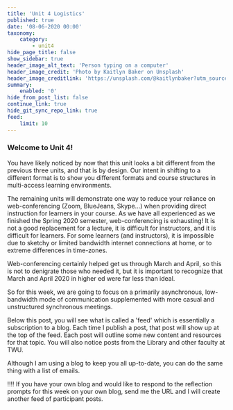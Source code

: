 ```yaml
---
title: 'Unit 4 Logistics'
published: true
date: '08-06-2020 00:00'
taxonomy:
    category:
        - unit4
hide_page_title: false
show_sidebar: true
header_image_alt_text: 'Person typing on a computer'
header_image_credit: 'Photo by Kaitlyn Baker on Unsplash'
header_image_creditlink: 'https://unsplash.com/@kaitlynbaker?utm_source=unsplash&utm_medium=referral&utm_content=creditCopyText'
summary:
    enabled: '0'
hide_from_post_list: false
continue_link: true
hide_git_sync_repo_link: true
feed:
    limit: 10
---
```


### Welcome to Unit 4!

You have likely noticed by now that this unit looks a bit different from the previous three units, and that is by design. Our intent in shifting to a different format is to show you different formats and course structures in multi-access learning environments.

The remaining units will demonstrate one way to reduce your reliance on web-conferencing (Zoom, BlueJeans, Skype...) when providing direct instruction for learners in your course. As we have all experienced as we finished the Spring 2020 semester, web-conferencing is exhausting! It is not a good replacement for a lecture, it is difficult for instructors, and it is difficult for learners. For some learners (and instructors), it is impossible due to sketchy or limited bandwidth internet connections at home, or to extreme differences in time-zones.

Web-conferencing certainly helped get us through March and April, so this is not to denigrate those who needed it, but it is important to recognize that March and April 2020 in higher ed were far less than ideal.

So for this week, we are going to focus on a primarily asynchronous, low-bandwidth mode of communication supplemented with more casual and unstructured synchronous meetings.

Below this post, you will see what is called a 'feed' which is essentially a subscription to a blog. Each time I publish a post, that post will show up at the top of the feed. Each post will outline some new content and resources for that topic. You will also notice posts from the Library and other faculty at TWU.

Although I am using a blog to keep you all up-to-date, you can do the same thing with a list of emails.

!!!! If you have your own blog and would like to respond to the reflection prompts for this week on your own blog, send me the URL and I will create another feed of participant posts.
